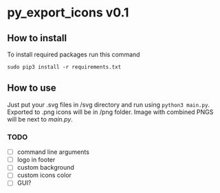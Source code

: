 # py_export_icons v0.1

## How to install
To install required packages run this command
```
sudo pip3 install -r requirements.txt
```

## How to use
Just put your .svg files in /svg directory and run using ```python3 main.py```.
Exported to .png icons will be in /png folder. Image with combined PNGS will be next to _main.py_.

### TODO
- [ ] command line arguments
- [ ] logo in footer
- [ ] custom background
- [ ] custom icons color
- [ ] GUI?